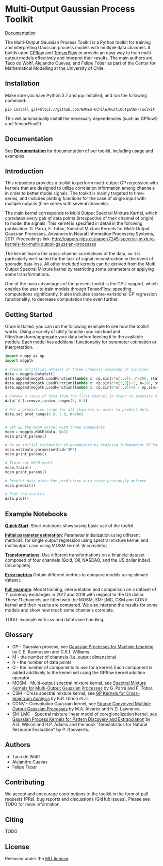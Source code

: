 # Multi-Output Gaussian Process Toolkit

[Documentation](https://games-uchile.github.io/MultiOutputGP-Toolkit/)

The Multi-Output Gaussian Process Toolkit is a Python toolkit for training and interpreting Gaussian process models with multiple data channels. It builds upon [GPflow](https://www.gpflow.org/) and [TensorFlow](https://www.tensorflow.org/) to provide an easy way to train multi-output models effectively and interpret their results. The main authors are Taco de Wolff, Alejandro Cuevas, and Felipe Tobar as part of the Center for Mathematical Modelling at the University of Chile.

## Installation
Make sure you have Python 3.7 and `pip` installed, and run the following command:

```
pip install git+https://github.com/GAMES-UChile/MultiOutputGP-Toolkit
```

This will automatically install the necessary dependencies (such as GPflow2 and TensorFlow2).

## Documentation
See **[Documentation](https://games-uchile.github.io/MultiOutputGP-Toolkit/)** for documentation of our toolkit, including usage and examples.

## Introduction
This repository provides a toolkit to perform multi-output GP regression with kernels that are designed to utilize correlation information among channels in order to better model signals. The toolkit is mainly targeted to time-series, and includes plotting functions for the case of single input with multiple outputs (time series with several channels).

The main kernel corresponds to Multi Output Spectral Mixture Kernel, which correlates every pair of data points (irrespective of their channel of origin) to model the signals. This kernel is specified in detail in the following publication: G. Parra, F. Tobar, Spectral Mixture Kernels for Multi-Output Gaussian Processes, Advances in Neural Information Processing Systems, 2017. Proceedings link: http://papers.nips.cc/paper/7245-spectral-mixture-kernels-for-multi-output-gaussian-processes

The kernel learns the cross-channel correlations of the data, so it is particularly well-suited for the task of signal reconstruction in the event of sporadic data loss. All other included kernels can be derived from the Multi Output Spectral Mixture kernel by restricting some parameters or applying some transformations.

One of the main advantages of the present toolkit is the GPU support, which enables the user to train models through TensorFlow, speeding computations significantly. It also includes sparse-variational GP regression functionality, to decrease computation time even further.

## Getting Started
Once installed, you can run the following example to see how the toolkit works. Using a variety of utility function you can load and filter/transform/aggregate your data before feeding it to the available models. Each model has additional functionality for parameter estimation or interpretation.

```python
import numpy as np
import mogptk

# Create artificial dataset of three channels composed of sinusses
data = mogptk.DataSet()
data.append(mogptk.LoadFunction(lambda x: np.sin(5*x[:,0]), n=200, start=0.0, end=4.0, name='A'))
data.append(mogptk.LoadFunction(lambda x: np.sin(6*x[:,0])+2, n=200, start=0.0, end=4.0, var=0.03, name='B'))
data.append(mogptk.LoadFunction(lambda x: np.sin(6*x[:,0])+2 - np.sin(4*x[:,0]), n=20, start=0.0, end=4.0, var=0.03, name='C'))

# Remove a range of data from the first channel in order to imputate missing data
data['A'].remove_random_ranges(3, 0.5)

# Set a prediction range for all channels in order to predict data
data.set_pred_range(0.0, 5.0, n=200)


# Set up the MOSM kernel with three components
mosm = mogptk.MOSM(data, Q=3)
mosm.print_params()

# Do an initial estimation of parameters by training independent SM kernels for each channel
mosm.estimate_params(method='SM')
mosm.print_params()

# Train our MOSM model
mosm.train()
mosm.print_params()

# Predict data given the prediction data range previously defined
mosm.predict()

# Plot the results
data.plot()
```

## Example Notebooks

**[Quick Start](https://github.com/GAMES-UChile/MultiOutputGP-Toolkit/blob/master/examples/Quick_start.ipynb)**: Short notebook showcasing basic use of the toolkit.

**[Initial parameter estimation](https://github.com/GAMES-UChile/MultiOutputGP-Toolkit/blob/master/examples/single_sm_test.ipynb)**: Parameter initialization using different methods, for single output regression using spectral mixture kernel and multioutput case using MOSM kernel. [Incomplete]

**[Transformations](https://github.com/GAMES-UChile/MultiOutputGP-Toolkit/blob/master/examples/gonu_experiment.ipynb)**: Use different transformations on a financial dataset composed of four channels (Gold, Oil, NASDAQ, and the US dollar index). [Incomplete]

**[Error metrics](https://github.com/GAMES-UChile/MultiOutputGP-Toolkit/blob/master/examples/climate_example.ipynb)** Obtain different metrics to compare models using climate dataset.

**[Full example](https://github.com/GAMES-UChile/MultiOutputGP-Toolkit/blob/master/examples/currency_exchange_experiment.ipynb)**: Model training, interpretation and comparison on a dataset of 11 currency exchanges in 2017 and 2018 with respect to the US dollar. These 11 channels are fitted with the MOSM, SM-LMC, CSM and CONV kernel and their results are compared. We also interpret the results for some models and show how much some channels correlate.

TODO: example with csv and dataframe handling.

## Glossary
- GP - Gaussian process, see [Gaussian Processes for Machine Learning](http://www.gaussianprocess.org/gpml/) by C.E. Rasmussen and C.K.I. Williams.
- M - the number of channels (i.e. output dimensions)
- N - the number of data points
- Q - the number of components to use for a kernel. Each component is added additively to the kernel set using the GPflow kernel addition operator
- MOSM - Multi-output spectral mixture kernel, see [Spectral Mixture Kernels for Multi-Output Gaussian Processes](https://arxiv.org/abs/1709.01298) by G. Parra and F. Tobar.
- CSM - Cross spectral mixture kernel, see [GP Kernels for Cross-Spectrum Analysis](https://papers.nips.cc/paper/5966-gp-kernels-for-cross-spectrum-analysis) by K.R. Ulrich et al.
- CONV - Convolution Gaussian kernel, see [Sparse Convolved Multiple Output Gaussian Processes](https://arxiv.org/abs/0911.5107) by M.A. Álvarez and N.D. Lawrence.
- SM-LMC - Spectral mixture linear model of coregionalization kernel, see [Gaussian Process Kernels for Pattern Discovery and Extrapolation](https://arxiv.org/abs/1302.4245) by A.G. Wilson and R.P. Adams and the book "Geostatistics for Natural Resource Evaluation" by P. Goovaerts.

## Authors
- Taco de Wolff
- Alejandro Cuevas
- Felipe Tobar

## Contributing
We accept and encourage contributions to the toolkit in the form of pull requests (PRs), bug reports and discussions (GitHub issues). Please see TODO for more information.

## Citing
TODO

## License
Released under the [MIT license](LICENSE).
